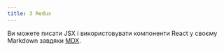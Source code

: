 ```yaml
---
title: З Redux
---
```


Ви можете писати JSX і використовувати компоненти React у своєму Markdown завдяки [MDX](https://mdxjs.com/).
